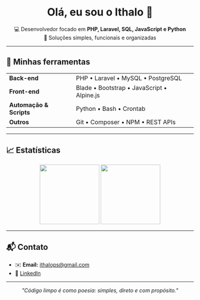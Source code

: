 <h1 align="center">Olá, eu sou o Ithalo 👋</h1>

<p align="center">
  💻 Desenvolvedor focado em <strong>PHP, Laravel, SQL, JavaScript e Python</strong><br>
  🎯 Soluções simples, funcionais e organizadas
</p>

---

## 🧰 Minhas ferramentas

<table>
  <tr>
    <td><strong>Back-end</strong></td>
    <td>PHP • Laravel • MySQL • PostgreSQL</td>
  </tr>
  <tr>
    <td><strong>Front-end</strong></td>
    <td>Blade • Bootstrap • JavaScript • Alpine.js</td>
  </tr>
  <tr>
    <td><strong>Automação & Scripts</strong></td>
    <td>Python • Bash • Crontab</td>
  </tr>
  <tr>
    <td><strong>Outros</strong></td>
    <td>Git • Composer • NPM • REST APIs</td>
  </tr>
</table>

---

## 📈 Estatísticas

<p align="center">
  <img src="https://github-readme-stats.vercel.app/api?username=IthaloPS&show_icons=true&theme=tokyonight&hide=prs&count_private=true" height="160" />
  <img src="https://github-readme-stats.vercel.app/api/top-langs/?username=IthaloPS&layout=compact&theme=tokyonight" height="160" />
</p>

---

## 📬 Contato

- ✉️ **Email:** ithalops@gmail.com 
- 💼 [LinkedIn]([https://linkedin.com/in/seuperfil](https://www.linkedin.com/in/ithalo-pulcini-dos-santos-b94a38155/))

---

<p align="center"><i>"Código limpo é como poesia: simples, direto e com propósito."</i></p>
